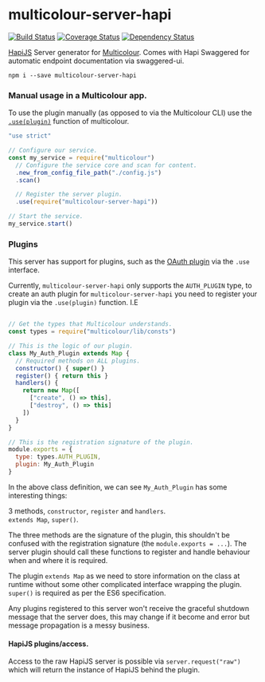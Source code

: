 # multicolour-server-hapi

[![Build Status](https://travis-ci.org/newworldcode/multicolour-server-hapi.svg)](https://travis-ci.org/newworldcode/multicolour-server-hapi)
[![Coverage Status](https://coveralls.io/repos/newworldcode/multicolour-server-hapi/badge.svg?branch=master&service=github)](https://coveralls.io/github/newworldcode/multicolour-server-hapi?branch=master)
[![Dependency Status](https://david-dm.org/newworldcode/multicolour-server-hapi.svg)](https://david-dm.org/newworldcode/multicolour-server-hapi)

[HapiJS][hapi] Server generator for [Multicolour][multicolour]. Comes with Hapi
Swaggered for automatic endpoint documentation via swaggered-ui.

`npm i --save multicolour-server-hapi`

### Manual usage in a Multicolour app.

To use the plugin manually (as opposed to via the Multicolour CLI) use the [`.use(plugin)`][usedocs] function of multicolour.

```js
"use strict"

// Configure our service.
const my_service = require("multicolour")
  // Configure the service core and scan for content.
  .new_from_config_file_path("./config.js")
  .scan()

  // Register the server plugin.
  .use(require("multicolour-server-hapi"))

// Start the service.
my_service.start()
```

### Plugins

This server has support for plugins, such as the [OAuth plugin][oauth plugin] via
 the `.use` interface.

Currently, `multicolour-server-hapi` only supports the `AUTH_PLUGIN` type, to create
an auth plugin for `multicolour-server-hapi` you need to register your plugin via
the `.use(plugin)` function. I.E

```js

// Get the types that Multicolour understands.
const types = require("multicolour/lib/consts")

// This is the logic of our plugin.
class My_Auth_Plugin extends Map {
  // Required methods on ALL plugins.
  constructor() { super() }
  register() { return this }
  handlers() {
    return new Map([
      ["create", () => this],
      ["destroy", () => this]
    ])
  }
}

// This is the registration signature of the plugin.
module.exports = {
  type: types.AUTH_PLUGIN,
  plugin: My_Auth_Plugin
}
```

In the above class definition, we can see `My_Auth_Plugin` has some interesting things:  

3 methods, `constructor`, `register` and `handlers`.  
`extends Map`, `super()`.

The three methods are the signature of the plugin, this shouldn't be confused with the registration signature (the `module.exports = ...`). The server plugin should call these functions to register and handle behaviour when and where it is required.

The plugin `extends Map` as we need to store information on the class at runtime without
some other complicated interface wrapping the plugin. `super()` is required as per the ES6 specification.

Any plugins registered to this server won't receive the graceful shutdown message that the server does, this may change if it become and error but message propagation is a messy business.

#### HapiJS plugins/access.

Access to the raw HapiJS server is possible via `server.request("raw")` which will
return the instance of HapiJS behind the plugin.

[hapi]: hapijs.com
[multicolour]: https://github.com/newworldcode/multicolour
[oauth plugin]: https://github.com/newworldcode/multicolour-auth-oauth
[usedocs]: https://github.com/newworldcode/multicolour/wiki/Multicolour#use
